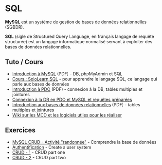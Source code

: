 # SQL

**MySQL** est un système de gestion de bases de données relationnelles (SGBDR).

**SQL** (sigle de Structured Query Language, en français langage de requête structurée) est un langage informatique normalisé servant à exploiter des bases de données relationnelles.

## Tuto / Cours
- [Introduction à MySQL](MySQL1.pdf) (PDF) - DB, phpMyAdmin et SQL
- [Cours : SoloLearn SQL](https://www.sololearn.com/Course/SQL/) - pour apprendre le langage SQL, ce langage qui parle aux bases de données
- [Introduction à PDO](MySQL2-connexion.pdf) (PDF) - connexion à la DB, tables multiples et jointures
- [Connexion à la DB en PDO et MySQL et requêtes préparées](Pratique-l'utilisation-de-PDO.md)
- [Introduction aux bases de données relationnelles](MySQL3-relationnel.pdf) (PDF) - tables multiples et jointures
- [Wiki sur les MCD et les logiciels utiles pour les réaliser](https://github.com/becodeorg/BeCode/wiki/Outils-de-mod%C3%A9lisation-de-base-de-donn%C3%A9es-%28SQL%29)

## Exercices
- [MySQL CRUD - Activité "randonnée"](php-training-mysql) - Comprendre la base de données
- [Authentification](php-challenge-auth) - Create a user system
- [CRUD - 1](php-exercises-crud1) - CRUD part one
- [CRUD - 2](php-exercises-crud2) - CRUD part two

